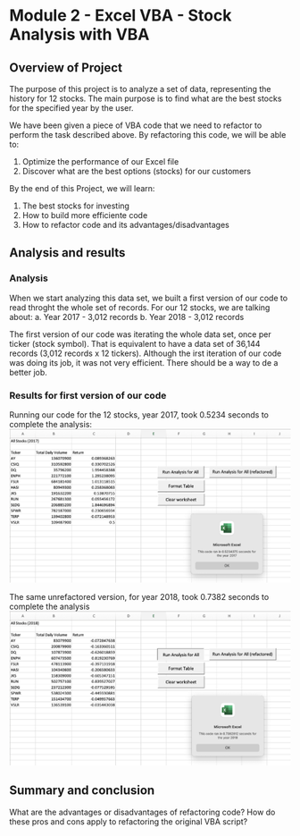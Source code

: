 # Module 2 - Excel VBA - Stock Analysis with VBA

## Overview of Project
The purpose of this project is to analyze a set of data, representing the history for 12 stocks. The main purpose is to find what are the best stocks for the specified year by the user. 

We have been given a piece of VBA code that we need to refactor to perform the task described above. By refactoring this code, we will be able to:
1. Optimize the performance of our Excel file
2. Discover what are the best options (stocks) for our customers

By the end of this Project, we will learn:
1. The best stocks for investing
2. How to build more efficiente code
3. How to refactor code and its advantages/disadvantages 

## Analysis and results

### Analysis 
When we start analyzing this data set, we built a first version of our code to read throght the whole set of records. For our 12 stocks, we are talking about:
a. Year 2017 - 3,012 records
b. Year 2018 - 3,012 records

The first version of our code was iterating the whole data set, once per ticker (stock symbol). That is equivalent to have a data set of 36,144 records (3,012 records x 12 tickers). Although the irst iteration of our code was doing its job, it was not very efficient. There should be a way to de a better job.

### Results for first version of our code
Running our code for the 12 stocks, year 2017, took 0.5234 seconds to complete the analysis:
![Stock analysis for 2017 - first version (unrefactored)](/resources/stock_analysis_2017_unrefactored.png)

The same unrefactored version, for year 2018, took 0.7382 seconds to complete the analysis
![Stock analysis for 2018 - first version (unrefactored)](/resources/stock_analysis_2018_unrefactored.png)

## Summary and conclusion
What are the advantages or disadvantages of refactoring code?
How do these pros and cons apply to refactoring the original VBA script?
